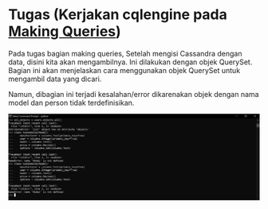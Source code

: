 # Tugas (Kerjakan cqlengine pada [Making Queries](https://docs.datastax.com/en/developer/python-driver/3.21/cqlengine/queryset/))

Pada tugas bagian making queries, Setelah mengisi Cassandra dengan data, disini kita akan mengambilnya. Ini dilakukan dengan objek QuerySet. Bagian ini akan menjelaskan cara menggunakan objek QuerySet untuk mengambil data yang dicari.

Namun, dibagian ini terjadi kesalahan/error dikarenakan objek dengan nama model dan person tidak terdefinisikan.

![Picture14](Picture14.jpg)
